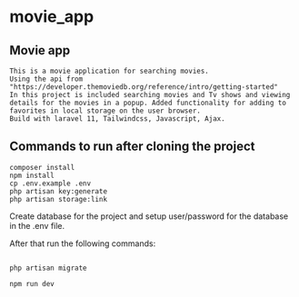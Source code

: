 # movie_app



## Movie app
    This is a movie application for searching movies.
    Using the api from "https://developer.themoviedb.org/reference/intro/getting-started"
    In this project is included searching movies and Tv shows and viewing details for the movies in a popup. Added functionality for adding to favorites in local storage on the user browser. 
    Build with laravel 11, Tailwindcss, Javascript, Ajax.

## Commands to run after cloning the project

```
composer install
npm install
cp .env.example .env
php artisan key:generate
php artisan storage:link

```

Create database for the project and setup user/password for the database in the .env file.

After that run the following commands:

```

php artisan migrate 

npm run dev

```




